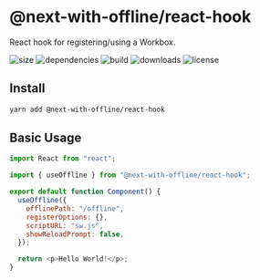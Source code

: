 # @next-with-offline/react-hook

React hook for registering/using a Workbox.

![size](https://img.shields.io/bundlephobia/minzip/@next-with-offline/react-hook) ![dependencies](https://img.shields.io/david/cansin/next-with-offline?path=packages%2Freact-hook) ![build](https://img.shields.io/travis/com/cansin/next-with-offline) ![downloads](https://img.shields.io/npm/dm/@next-with-offline/react-hook) ![license](https://img.shields.io/github/license/cansin/next-with-offline)

## Install

```bash
yarn add @next-with-offline/react-hook
```

## Basic Usage

```js
import React from "react";

import { useOffline } from "@next-with-offline/react-hook";

export default function Component() {
  useOffline({
    offlinePath: "/offline",
    registerOptions: {},
    scriptURL: "sw.js",
    showReloadPrompt: false,
  });

  return <p>Hello World!</p>;
}
```
